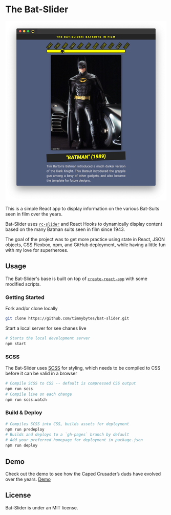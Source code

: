 # The Bat-Slider

![The Bat-Slider Screenshot](./src/img/bat-slider-screenshot.png)

This is a simple React app to display information on the various Bat-Suits seen in film over the years.

Bat-Slider uses [`rc-slider`](https://github.com/react-component/slider) and React Hooks to dynamically display content based on the many Batman suits seen in film since 1943.

The goal of the project was to get more practice using state in React, JSON objects, CSS Flexbox, npm, and GitHub deployment, while having a little fun with my love for superheroes.

## Usage

The Bat-Slider's base is built on top of [`create-react-app`](https://create-react-app.dev/) with some modified scripts.

### Getting Started

Fork and/or clone locally

```sh
git clone https://github.com/timmybytes/bat-slider.git
```

Start a local server for see chanes live

```sh
# Starts the local development server
npm start
```

### SCSS

The Bat-Slider uses [SCSS](https://sass-lang.com) for styling, which needs to be compiled to CSS before it can be valid in a browser

```sh
# Compile SCSS to CSS -- default is compressed CSS output
npm run scss
# Compile live on each change
npm run scss:watch
```

### Build & Deploy

```sh
# Compiles SCSS into CSS, builds assets for deployment
npm run predeploy
# Builds and deploys to a `gh-pages` branch by default
# Add your preferred homepage for deployment in package.json
npm run deploy
```



## Demo

Check out the demo to see how the Caped Crusader’s duds have evolved over the years.
[Demo](https://timmybytes.github.io/react-bat-slider-app/)

## License

Bat-Slider is under an MIT license.

